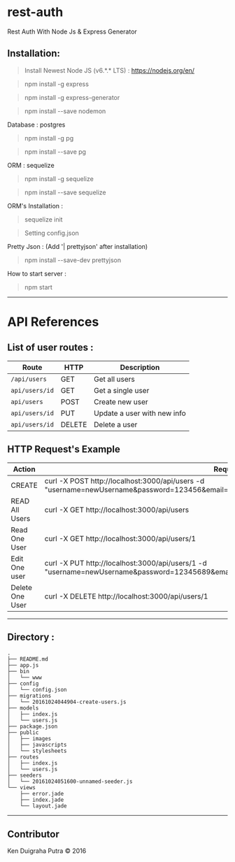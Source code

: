 # rest-auth
Rest Auth With Node Js & Express Generator

## Installation:
> Install Newest Node JS (v6.\*.\* LTS) : https://nodejs.org/en/

> npm install -g express

> npm install -g express-generator

> npm install --save nodemon


Database : postgres
> npm install -g pg

> npm install --save pg

ORM : sequelize
> npm install -g sequelize

> npm install --save sequelize

ORM's Installation :
> sequelize init

> Setting config.json

Pretty Json : (Add '| prettyjson' after installation)
> npm install --save-dev prettyjson

How to start server :
> npm start

************************************
# API References
## List of user routes :

| Route | HTTP | Description|
|-------|------|------------|
|`/api/users`| GET | Get all users |
|`api/users/id`| GET | Get a single user |
|`api/users`| POST | Create new user |
|`api/users/id`| PUT | Update a user with new info |
|`api/users/id`|DELETE| Delete a user|


## HTTP Request's Example

| Action |Request|
|---------|-------|
|CREATE|curl -X POST http://localhost:3000/api/users -d "username=newUsername&password=123456&email=newUser@yahoo.com&website=newUser.com" |
|READ All Users|curl -X GET http://localhost:3000/api/users  |
| Read One User | curl -X GET http://localhost:3000/api/users/1 |
|Edit One user | curl -X PUT http://localhost:3000/api/users/1 -d "username=newUsername&password=12345689&email=newEmailUser@yahoo.com&website=newUser.com"|
|Delete One User | curl -X DELETE http://localhost:3000/api/users/1 |

************************************

## Directory :

```
.
├── README.md
├── app.js
├── bin
│   └── www
├── config
│   └── config.json
├── migrations
│   └── 20161024044904-create-users.js
├── models
│   ├── index.js
│   └── users.js
├── package.json
├── public
│   ├── images
│   ├── javascripts
│   └── stylesheets
├── routes
│   ├── index.js
│   └── users.js
├── seeders
│   └── 20161024051600-unnamed-seeder.js
└── views
    ├── error.jade
    ├── index.jade
    └── layout.jade

```
************************************

## Contributor
Ken Duigraha Putra &copy; 2016
